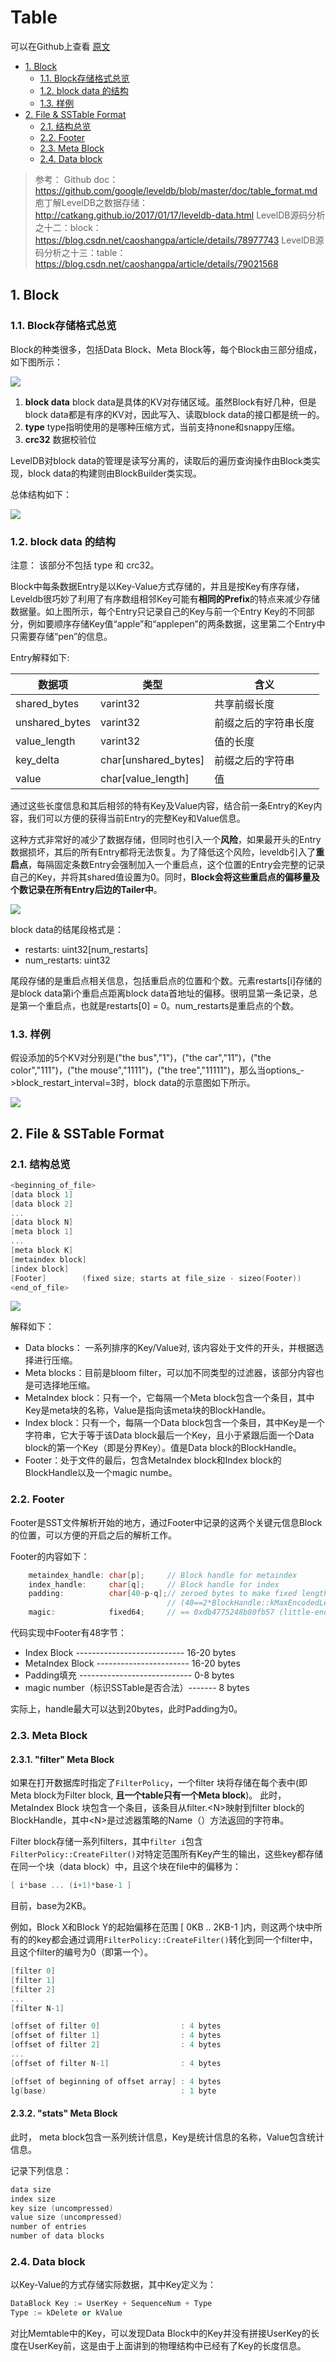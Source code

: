 # Table

可以在Github上查看 [原文](https://github.com/zzh-wisdom/leveldb/blob/mylearn/mydocs/table.md)

- [1. Block](#1-block)
  - [1.1. Block存储格式总览](#11-block存储格式总览)
  - [1.2. block data 的结构](#12-block-data-的结构)
  - [1.3. 样例](#13-样例)
- [2. File & SSTable Format](#2-file--sstable-format)
  - [2.1. 结构总览](#21-结构总览)
  - [2.2. Footer](#22-footer)
  - [2.3. Meta Block](#23-meta-block)
  - [2.4. Data block](#24-data-block)

> 参考：
> Github doc： <https://github.com/google/leveldb/blob/master/doc/table_format.md>
> 庖丁解LevelDB之数据存储：<http://catkang.github.io/2017/01/17/leveldb-data.html>
> LevelDB源码分析之十二：block：<https://blog.csdn.net/caoshangpa/article/details/78977743>
> LevelDB源码分析之十三：table：<https://blog.csdn.net/caoshangpa/article/details/79021568>

## 1. Block

### 1.1. Block存储格式总览

Block的种类很多，包括Data Block、Meta Block等，每个Block由三部分组成，如下图所示：

![](images/leveldb-table-2020-10-30-19-34-16.png)

1. **block data**
    block data是具体的KV对存储区域。虽然Block有好几种，但是block data都是有序的KV对，因此写入、读取block data的接口都是统一的。
2. **type**
    type指明使用的是哪种压缩方式，当前支持none和snappy压缩。
3. **crc32**
    数据校验位

LevelDB对block data的管理是读写分离的，读取后的遍历查询操作由Block类实现，block data的构建则由BlockBuilder类实现。

总体结构如下：

![](images/leveldb-table-2020-10-30-19-16-03.png)

### 1.2. block data 的结构

注意： 该部分不包括 type 和 crc32。

Block中每条数据Entry是以Key-Value方式存储的，并且是按Key有序存储，Leveldb很巧妙了利用了有序数组相邻Key可能有**相同的Prefix**的特点来减少存储数据量。如上图所示，每个Entry只记录自己的Key与前一个Entry Key的不同部分，例如要顺序存储Key值“apple”和“applepen”的两条数据，这里第二个Entry中只需要存储“pen”的信息。

Entry解释如下:

| 数据项         | 类型                 | 含义                 |
| -------------- | -------------------- | -------------------- |
| shared_bytes   | varint32             | 共享前缀长度         |
| unshared_bytes | varint32             | 前缀之后的字符串长度 |
| value_length   | varint32             | 值的长度             |
| key_delta      | char[unshared_bytes] | 前缀之后的字符串     |
| value          | char[value_length]   | 值                   |

通过这些长度信息和其后相邻的特有Key及Value内容，结合前一条Entry的Key内容，我们可以方便的获得当前Entry的完整Key和Value信息。

这种方式非常好的减少了数据存储，但同时也引入一个**风险**，如果最开头的Entry数据损坏，其后的所有Entry都将无法恢复。为了降低这个风险，leveldb引入了**重启点**，每隔固定条数Entry会强制加入一个重启点，这个位置的Entry会完整的记录自己的Key，并将其shared值设置为0。同时，**Block会将这些重启点的偏移量及个数记录在所有Entry后边的Tailer中**。

![](images/leveldb-table-2020-10-30-19-39-57.png)

block data的结尾段格式是：

- restarts:      uint32[num_restarts]
- num_restarts:  uint32

尾段存储的是重启点相关信息，包括重启点的位置和个数。元素restarts[i]存储的是block data第i个重启点距离block data首地址的偏移。很明显第一条记录，总是第一个重启点，也就是restarts[0] = 0。num_restarts是重启点的个数。

### 1.3. 样例

假设添加的5个KV对分别是("the bus","1")，("the car","11")，("the color","111")，("the mouse","1111")，("the tree","11111")，那么当options_->block_restart_interval=3时，block data的示意图如下所示。

![](images/leveldb-table-2020-10-30-22-40-36.png)

## 2. File & SSTable Format

### 2.1. 结构总览

```cpp
<beginning_of_file>
[data block 1]
[data block 2]
...
[data block N]
[meta block 1]
...
[meta block K]
[metaindex block]
[index block]
[Footer]        (fixed size; starts at file_size - sizeo(Footer))
<end_of_file>
```

![](images/leveldb-table-2020-10-30-17-52-59.png)

解释如下：

- Data blocks： 一系列排序的Key/Value对, 该内容处于文件的开头，并根据选择进行压缩。
- Meta blocks：目前是bloom filter，可以加不同类型的过滤器，该部分内容也是可选择地压缩。
- MetaIndex block：只有一个，它每隔一个Meta block包含一个条目，其中Key是meta块的名称，Value是指向该meta块的BlockHandle。
- Index block：只有一个，每隔一个Data block包含一个条目，其中Key是一个字符串，它大于等于该Data block最后一个Key，且小于紧跟后面一个Data block的第一个Key（即是分界Key）。值是Data block的BlockHandle。
- Footer：处于文件的最后，包含MetaIndex block和Index block的BlockHandle以及一个magic numbe。

### 2.2. Footer

Footer是SST文件解析开始的地方，通过Footer中记录的这两个关键元信息Block的位置，可以方便的开启之后的解析工作。

Footer的内容如下：

```cpp
    metaindex_handle: char[p];     // Block handle for metaindex
    index_handle:     char[q];     // Block handle for index
    padding:          char[40-p-q];// zeroed bytes to make fixed length
                                   // (40==2*BlockHandle::kMaxEncodedLength)
    magic:            fixed64;     // == 0xdb4775248b80fb57 (little-endian)
```

代码实现中Footer有48字节：

- Index Block --------------------------- 16-20 bytes
- MetaIndex Block ----------------------- 16-20 bytes
- Padding填充 ---------------------------- 0-8 bytes
- magic number（标识SSTable是否合法）------- 8 bytes

实际上，handle最大可以达到20bytes，此时Padding为0。

### 2.3. Meta Block

#### 2.3.1. "filter" Meta Block

如果在打开数据库时指定了`FilterPolicy`，一个filter 块将存储在每个表中(即Meta block为Filter block, **且一个table只有一个Meta block**)。 此时，MetaIndex Block 块包含一个条目，该条目从filter.\<N\>映射到filter block的BlockHandle，其中\<N\>是过滤器策略的Name（）方法返回的字符串。

Filter block存储一系列filters，其中`filter i`包含`FilterPolicy::CreateFilter()`对特定范围所有Key产生的输出，这些key都存储在同一个块（data block）中，且这个块在file中的偏移为：

```cpp
[ i*base ... (i+1)*base-1 ]
```

目前，base为2KB。

例如，Block X和Block Y的起始偏移在范围 [ 0KB .. 2KB-1 ]内，则这两个块中所有的的key都会通过调用`FilterPolicy::CreateFilter()`转化到同一个filter中，且这个filter的编号为0（即第一个）。

```cpp
[filter 0]
[filter 1]
[filter 2]
...
[filter N-1]

[offset of filter 0]                  : 4 bytes
[offset of filter 1]                  : 4 bytes
[offset of filter 2]                  : 4 bytes
...
[offset of filter N-1]                : 4 bytes

[offset of beginning of offset array] : 4 bytes
lg(base)                              : 1 byte
```

#### 2.3.2. "stats" Meta Block

此时， meta block包含一系列统计信息，Key是统计信息的名称，Value包含统计信息。

记录下列信息：

```cpp
data size
index size
key size (uncompressed)
value size (uncompressed)
number of entries
number of data blocks
```

### 2.4. Data block

以Key-Value的方式存储实际数据，其中Key定义为：

```cpp
DataBlock Key := UserKey + SequenceNum + Type
Type := kDelete or kValue
```

对比Memtable中的Key，可以发现Data Block中的Key并没有拼接UserKey的长度在UserKey前，这是由于上面讲到的物理结构中已经有了Key的长度信息。

